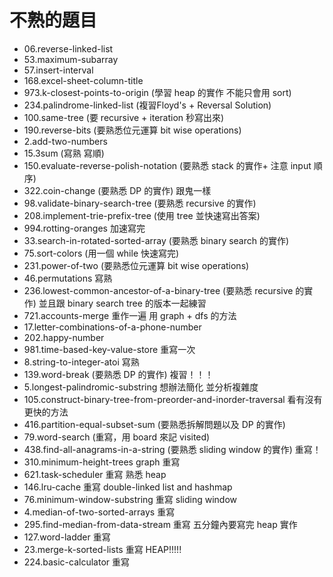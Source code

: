# 不熟的題目

- 06.reverse-linked-list
- 53.maximum-subarray
- 57.insert-interval
- 168.excel-sheet-column-title
- 973.k-closest-points-to-origin (學習 heap 的實作 不能只會用 sort)
- 234.palindrome-linked-list (複習Floyd's + Reversal Solution)
- 100.same-tree (要 recursive + iteration 秒寫出來)
- 190.reverse-bits (要熟悉位元運算 bit wise operations)
- 2.add-two-numbers 
- 15.3sum (寫熟 寫順)
- 150.evaluate-reverse-polish-notation (要熟悉 stack 的實作+ 注意 input 順序)
- 322.coin-change (要熟悉 DP 的實作) 跟鬼一樣
- 98.validate-binary-search-tree (要熟悉 recursive 的實作)
- 208.implement-trie-prefix-tree (使用 tree 並快速寫出答案)
- 994.rotting-oranges 加速寫完
- 33.search-in-rotated-sorted-array (要熟悉 binary search 的實作)
- 75.sort-colors (用一個 while 快速寫完)
- 231.power-of-two (要熟悉位元運算 bit wise operations)
- 46.permutations 寫熟
- 236.lowest-common-ancestor-of-a-binary-tree (要熟悉 recursive 的實作) 並且跟 binary search tree 的版本一起練習
- 721.accounts-merge 重作一遍 用 graph + dfs 的方法
- 17.letter-combinations-of-a-phone-number
- 202.happy-number
- 981.time-based-key-value-store 重寫一次
- 8.string-to-integer-atoi 寫熟
- 139.word-break (要熟悉 DP 的實作) 複習！！！
- 5.longest-palindromic-substring 想辦法簡化 並分析複雜度
- 105.construct-binary-tree-from-preorder-and-inorder-traversal 看有沒有更快的方法
- 416.partition-equal-subset-sum (要熟悉拆解問題以及 DP 的實作)
- 79.word-search (重寫，用 board 來記 visited)
- 438.find-all-anagrams-in-a-string (要熟悉 sliding window 的實作) 重寫！
- 310.minimum-height-trees graph 重寫
- 621.task-scheduler 重寫 熟悉 heap
- 146.lru-cache 重寫 double-linked list and hashmap
- 76.minimum-window-substring 重寫 sliding window
- 4.median-of-two-sorted-arrays 重寫
- 295.find-median-from-data-stream 重寫 五分鐘內要寫完 heap 實作
- 127.word-ladder 重寫
- 23.merge-k-sorted-lists 重寫 HEAP!!!!!
- 224.basic-calculator 重寫